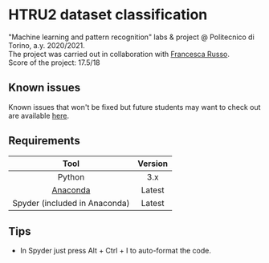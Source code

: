 # HTRU2 dataset classification
"Machine learning and pattern recognition" labs & project @ Politecnico di Torino, a.y. 2020/2021.  
The project was carried out in collaboration with [Francesca Russo](https://github.com/frarus).  
Score of the project: 17.5/18

## Known issues
Known issues that won't be fixed but future students may want to check out are available [here](https://github.com/claudiotancredi/Machine-learning-and-pattern-recognition/issues/1).

## Requirements

|Tool|Version|
|:----:|:------------:|
| Python | 3.x |
| [Anaconda](https://www.anaconda.com/products/individual) | Latest |
| Spyder (included in Anaconda) | Latest |

## Tips
* In Spyder just press Alt + Ctrl + I to auto-format the code.
